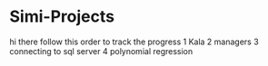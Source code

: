 # Simi-Projects
hi there
follow this order to track the progress 
1 Kala 
2 managers
3 connecting to sql server
4 polynomial regression


